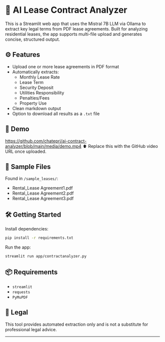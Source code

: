 # 🧾 AI Lease Contract Analyzer

This is a Streamlit web app that uses the Mistral 7B LLM via Ollama to extract key legal terms from PDF lease agreements. Built for analyzing residential leases, the app supports multi-file upload and generates concise, structured output.

## ⚙️ Features

- Upload one or more lease agreements in PDF format
- Automatically extracts:
  - Monthly Lease Rate
  - Lease Term
  - Security Deposit
  - Utilities Responsibility
  - Penalties/Fees
  - Property Use
- Clean markdown output
- Option to download all results as a `.txt` file

## 🚀 Demo

https://github.com/chatepri/ai-contract-analyzer/blob/main/media/demo.mp4
⬆️ Replace this with the GitHub video URL once uploaded.

## 📁 Sample Files

Found in `/sample_leases/`:
- Rental_Lease Agreement1.pdf
- Rental_Lease Agreement2.pdf
- Rental_Lease Agreement3.pdf

## 🛠️ Getting Started

Install dependencies:
```bash
pip install -r requirements.txt
```

Run the app:
```bash
streamlit run app/contractanalyzer.py
```

## 📦 Requirements

- `streamlit`
- `requests`
- `PyMuPDF`

## 📜 Legal

This tool provides automated extraction only and is not a substitute for professional legal advice.

---
